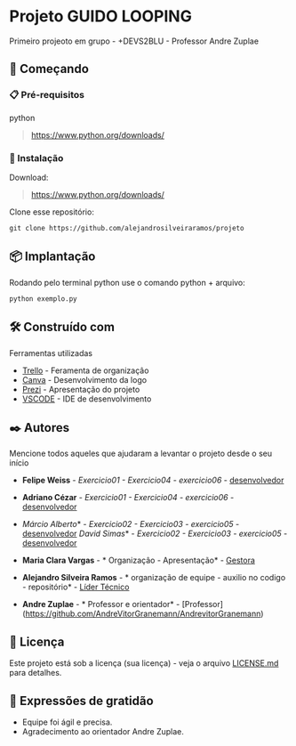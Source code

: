 # Projeto GUIDO LOOPING

Primeiro projeoto em grupo - +DEVS2BLU - Professor Andre Zuplae

## 🚀 Começando

### 📋 Pré-requisitos

python

> https://www.python.org/downloads/

### 🔧 Instalação
Download:
> https://www.python.org/downloads/

Clone esse repositório:
```
git clone https://github.com/alejandrosilveiraramos/projeto
```

## 📦 Implantação
Rodando pelo terminal python use o comando python + arquivo:
```
python exemplo.py
```

## 🛠️ Construído com

Ferramentas utilizadas

* [Trello](https://trello.com/b/BvNi86AX/guidolooping) - Feramenta de organizaçâo
* [Canva](https://www.canva.com/design/DAFMJp9Y2dI/egPWUWytIr0MWSqYgpAyUQ/edit) - Desenvolvimento da logo
* [Prezi](https://prezi.com/) - Apresentação do projeto
* [VSCODE](https://code.visualstudio.com/) - IDE de desenvolvimento

## ✒️ Autores

Mencione todos aqueles que ajudaram a levantar o projeto desde o seu início

* **Felipe Weiss** - *Exercicio01 - Exercicio04 - exercicio06* - [desenvolvedor](https://github.com/FelipeWeiss1992)
* **Adriano Cézar** - *Exercicio01 - Exercicio04 - exercicio06* - [desenvolvedor](https://github.com/adrianojimenes)
* *Márcio Alberto** - *Exercicio02 - Exercicio03 - exercicio05* - [desenvolvedor](https://github.com/marciolou)
 *David Simas** - *Exercicio02 - Exercicio03 - exercicio05* - [desenvolvedor](https://github.com/davidsimas)
* **Maria Clara Vargas** - * Organizaçâo - Apresentação* - [Gestora](https://github.com/mcvargass)
* **Alejandro Silveira Ramos** - * organização de equipe - auxilio no codigo - repositório* - [Líder Técnico](https://github.com/alejandrosilveiraramos/)

* **Andre Zuplae** - * Professor e orientador* - [Professor] (https://github.com/AndreVitorGranemann/AndrevitorGranemann)


## 📄 Licença

Este projeto está sob a licença (sua licença) - veja o arquivo [LICENSE.md](https://github.com/alejandrosilveiraramos/projeto/blob/add-license-1/LICENSE) para detalhes.

## 🎁 Expressões de gratidão


* Equipe foi ágil e precisa.
* Agradecimento ao orientador Andre Zuplae.

